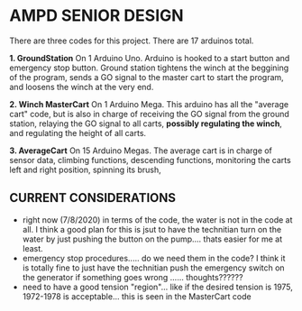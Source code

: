 # AMPD SENIOR DESIGN

There are three codes for this project. There are 17 arduinos total.

**1. GroundStation**
      On 1 Arduino Uno. 
      Arduino is hooked to a start button and emergency stop button.
      Ground station tightens the winch at the beggining of the program,
      sends a GO signal to the master cart to start the program, and loosens 
      the winch at the very end. 

**2. Winch MasterCart**
      On 1 Arduino Mega.
      This arduino has all the "average cart" code, but is also in charge of 
      receiving the GO signal from the ground station, relaying the GO signal 
      to all carts, **possibly regulating the winch**,  and regulating the height of all carts.
      
**3. AverageCart**
      On 15 Arduino Megas.
      The average cart is in charge of sensor data, climbing functions, descending 
      functions, monitoring the carts left and right position, spinning its brush,
      
      
      
## CURRENT CONSIDERATIONS 
- right now (7/8/2020) in terms of the code, the water is not in the code at all. 
    I think a good plan for this is jsut to have the technitian turn on the water by just
    pushing the button on the pump.... thats easier for me at least.
- emergency stop procedures..... do we need them in the code? I think it is totally fine to 
    just have the technitian push the emergency switch on the generator if something goes wrong
    ...... thoughts??????
- need to have a good tension "region"... like if the desired tension is 1975, 1972-1978 is acceptable... this is seen in the MasterCart code

